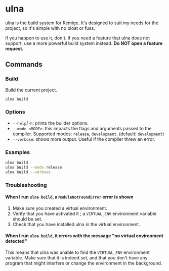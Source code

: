 # ulna

ulna is the build system for Remige. It's designed to suit my needs for the project, so it's simple with no bloat or fuss.

If you happen to use it, don't. If you need a feature that ulna does not support, use a more powerful build system instead. **Do NOT open a feature request.**

## Commands

### Build

Build the current project.

```sh
ulna build
```

### Options

- `--help`/`-h`: prints the builder options.
- `--mode <MODE>`: this impacts the flags and arguments passed to the compiler. Supported modes: `release`, `development`. (default: `development`)
- `--verbose`: shows more output. Useful if the compiler threw an error.

### Examples

```sh
ulna build
ulna build --mode release
ulna build --verbose
```

### Troubleshooting

#### When I run `ulna build`, a `ModuleNotFoundError` error is shown

1. Make sure you created a virtual environment.
2. Verify that you have activated it ; a `VIRTUAL_ENV` environment variable should be set.
3. Check that you have installed ulna in the virtual environment.

#### When I run `ulna build`, it errors with the message "no virtual environment detected"

This means that ulna was unable to find the `VIRTUAL_ENV` environment variable. Make sure that it is indeed set, and that you don't have any program that might interfere or change the environment in the background.
